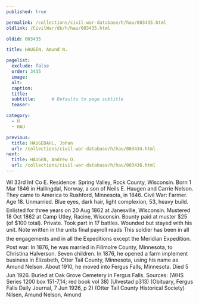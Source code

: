 ```yaml
---
published: true

permalink: /collections/civil-war-database/h/hau/003435.html
oldlink: /CivilWar/db/h/hau/003435.html

oldid: 003435

title: HAUGEN, Amund N.

pagelist:
  exclude: false
  order: 3435
  image: 
  alt:
  caption:
  title:
  subtitle:      # Defaults to page subtitle
  teaser:

category: 
  - H 
  - HAU

previous:
  title: HAUGEDAHL, Johan
  url: /collections/civil-war-database/h/hau/003434.html  
next:
  title: HAUGEN, Andrew O.
  url: /collections/civil-war-database/h/hau/003436.html   
---
```

WI 33rd Inf Co E. Residence: Spring Valley, Rock County, Wisconsin. Born 1 Mar 1846 in Hallingdal, Norway, a son of Neils E. Haugen and Carrie Nelson. They came to America to Rushford, Minnesota, in 1846. Civil War: Farmer. Age 18. Unmarried. Blue eyes, dark hair, light complexion, 5&#146;3&#148;, heavy build. Enlisted for three years on 20 Aug 1862 at Janesville, Wisconsin. Mustered 18 Oct 1862 at Camp Utley, Racine, Wisconsin. Bounty paid at muster $25 (of $100 total). Private. Took part in 17 battles. Wounded but stayed with his unit. Note written in the unit&#146;s final payroll reads &#147;This soldier has been in all the engagements and in all the Expeditions except the Meridian Expedition.&#148; Post war: In 1876, he was married in Fillmolre County, Minnesota, to Christina Halverson. Seven children. In 1876, he opened a farm implement business in Elizabeth, Otter Tail County, Minnesota, using his name as &#147;Amund Nelson&#148;. About 1910, he moved into Fergus Falls, Minnesota. Died 5 Jun 1926. Buried at Oak Grove Cemetery in Fergus Falls. Sources: (WHS Series 1200 box 151-7,14; red book vol 38) (Ulvestad p313) (Obituary, Fergus Falls Daily Journal, 7 Jun 1926, p 2) (Otter Tail County Historical Society) &#147;Nilsen, Amund&#148; &#147;Nelson, Amund&#148;